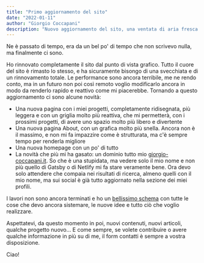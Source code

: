 ```yaml
---
title: "Primo aggiornamento del sito"
date: "2022-01-11"
author: "Giorgio Coccapani"
description: "Nuovo aggiornamento del sito, una ventata di aria fresca e pronto a nuovi contenuti"
---
```

Ne è passato di tempo, era da un bel po' di tempo che non scrivevo nulla, ma finalmente ci sono.

Ho rinnovato completamente il sito dal punto di vista grafico. Tutto il cuore del sito è rimasto lo stesso, e ha sicuramente bisongo di una svecchiata e di un rinnovamento totale. Le performance sono ancora terribile, me ne rendo conto, ma in un futuro non poi così remoto voglio modificarlo ancora in modo da renderlo rapido e reattivo come mi piacerebbe. Tornando a questo aggiornamento ci sono alcune novità:

- Una nuova pagina con i miei progetti, completamente ridisegnata, più leggera e con un griglia molto più reattiva, che mi permetterà, con i prossimi progetti, di avere uno spazio molto più libero e divertente
- Una nuova pagina About, con un grafica molto più snella. Ancora non è il massimo, e non mi fa impazzire come è strutturata, ma c'è sempre tempo per renderla migliore
- Una nuova homepage con un po' di tutto
- La novità che più mi ha gasato: un dominio tutto mio [giorgio-coccapani.it](index.js). So che è una stupidata, ma vedere solo il mio nome e non più quello di Gatsby o di Netlify mi fa stare veramente bene. Ora devo solo attendere che compaia nei risultati di ricerca, almeno quelli con il mio nome, ma sui social è già tutto aggiornato nella sezione dei miei profili.

I lavori non sono ancora terminati e ho un [bellissimo schema](https://receptive-saffron-521.notion.site/6a054eae334a472486fae78b10fef21a?v=a12606c8fb2f4adabf3dcc01b8664c74) con tutte le cose che devo ancora sistemare, le nuove idee e tutto ciò che voglio realizzare.

Aspettatevi, da questo momento in poi, nuovi contenuti, nuovi articoli, qualche progetto nuovo... E come sempre, se volete contribuire o avere qualche informazione in più su di me, il form contatti è sempre a vostra disposizione.

Ciao!
